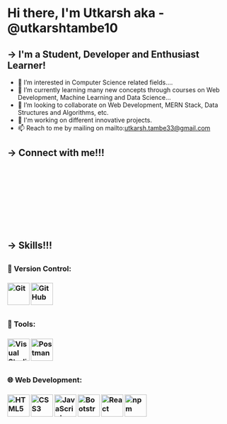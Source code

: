 # Hi there, I'm Utkarsh aka - @utkarshtambe10

## -> I'm a Student, Developer and Enthusiast Learner!
- 👀 I’m interested in Computer Science related fields....
- 🌱 I’m currently learning many new concepts through courses on Web Development, Machine Learning and Data Science...
- 💞️ I’m looking to collaborate on Web Development, MERN Stack, Data Structures and Algorithms, etc.
- 📰 I'm working on different innovative projects.
- 📫 Reach to me by mailing on mailto:utkarsh.tambe33@gmail.com

<h2> -> Connect with me!!! <h2/>

<br/>
<br/>
<br/>
<br/>
<br/>

<h2> -> Skills!!! <h2/>
<h3> 🧰 Version Control: <h3/>

<img align="left" alt="Git" width="50px" src="https://user-images.githubusercontent.com/25181517/117364277-fc4eb280-aebd-11eb-8769-a3583c6a2037.png"/>
<img align="left" alt="GitHub" width="50px" src="https://user-images.githubusercontent.com/25181517/117364276-fc4eb280-aebd-11eb-92ba-8a6ef74b7313.png"/>
<br/>
<br/>
<br/>


<h3> 🔨 Tools: <h3/>
<p>
<img align="left" alt="Visual Studio" width="50px" src="https://user-images.githubusercontent.com/25181517/182618272-390ab138-7b29-44a0-85a2-62633957d815.png"/>
<img align="left" alt="Postman" width="50px" src="https://user-images.githubusercontent.com/25181517/182618508-1b12183b-5398-48d2-92e7-ff0969a22624.png"/>
<p/>
<br/>
<br/>
<br/>

<h3> 🌐 Web Development: <h3/>
<img align="left" alt="HTML5" width="50px" src="https://user-images.githubusercontent.com/89902664/182822744-0b674c81-8816-4113-8478-2ba3a4078504.png"/>
<img align="left" alt="CSS3" width="50px" src="https://user-images.githubusercontent.com/89902664/182822225-97a02ed7-04aa-4778-9f38-b6cec40b68e0.png"/>
<img align="left" alt="JavaScript" width="50px" src="https://user-images.githubusercontent.com/25181517/117447155-6a868a00-af3d-11eb-9cfe-245df15c9f3f.png"/>
<img align="left" alt="Bootstrap" width="50px" src="https://user-images.githubusercontent.com/25181517/121402101-c89df700-c959-11eb-8b4a-bbadf9e84b30.png"/>
<img align="left" alt="React" width="50px" src="https://user-images.githubusercontent.com/89902664/182823227-e8388694-2ea0-4fb7-a760-9c3885e60633.png"/>
<img align="left" alt="npm" width="50px" src="https://user-images.githubusercontent.com/25181517/121401671-49102800-c959-11eb-9f6f-74d49a5e1774.png"/>
<br/>
<br/>
<br/>